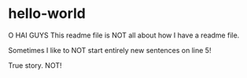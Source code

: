 # hello-world
O HAI GUYS
This readme file is NOT all about how I have a readme file.

Sometimes I like to NOT start entirely new sentences on line 5!

True story. NOT!

